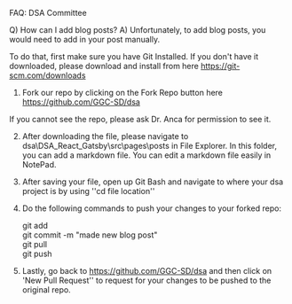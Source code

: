 

FAQ: DSA Committee

Q) How can I add blog posts?
A) Unfortunately, to add blog posts, you would need to add in your post manually. 

To do that, first make sure you have Git Installed. If you don't have it downloaded, please download and install from here https://git-scm.com/downloads


1) Fork our repo by clicking on the Fork Repo button here 
https://github.com/GGC-SD/dsa

If you cannot see the repo, please ask Dr. Anca for permission to see it.

2) After downloading the file, please navigate to  dsa\DSA_React_Gatsby\src\pages\posts in File Explorer. In this folder, you can add a markdown file. You can edit a markdown file easily in NotePad.

3) After saving your file, open up Git Bash and navigate to where your dsa project is by using ''cd file location''

4) Do the following commands to push your changes to your forked repo:

   git add   
  git commit -m "made new blog post"  
   git pull  
  git push  

6) Lastly, go back to https://github.com/GGC-SD/dsa and then click on 'New Pull Request'' to request for your changes to be pushed to the original repo.




  
